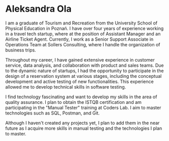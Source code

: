 # Aleksandra Ola

I am a graduate of Tourism and Recreation from the University School of Physical Education in Poznań. I have over four years of experience working in a travel tech startup, where at the position of Assistant Manager and an Airline Ticket Agent. Currently, I work as a Senior Support Associate in Operations Team at Sollers Consulting, where I handle the organization of business trips.

Throughout my career, I have gained extensive experience in customer service, data analysis, and collaboration with product and sales teams. Due to the dynamic nature of startups, I had the opportunity to participate in the design of a reservation system at various stages, including the conceptual development and active testing of new functionalities. This experience allowed me to develop technical skills in software testing.

I find technology fascinating and want to develop my skills in the area of quality assurance. I plan to obtain the ISTQB certification and am participating in the "Manual Tester" training at Coders Lab. I aim to master technologies such as SQL, Postman, and Git.

Although I haven't created any projects yet, I plan to add them in the near future as I acquire more skills in manual testing and the technologies I plan to master.
